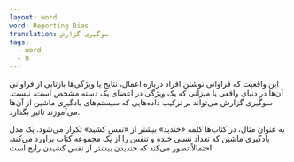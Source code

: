 ```yaml
---
layout: word
word: Reporting Bias
translation: سوگیری گزارش
tags:
  - word
  - R
---
```

این واقعیت که فراوانی نوشتن افراد درباره اعمال، نتایج یا ویژگی‌ها بازتابی از فراوانی آن‌ها در دنیای واقعی یا میزانی که یک ویژگی در اعضای یک دسته مشخص است، نیست. سوگیری گزارش می‌تواند بر ترکیب داده‌هایی که سیستم‌های یادگیری ماشین از آن‌ها می‌آموزند تاثیر بگذارد.

به عنوان مثال، در کتاب‌ها کلمه «خندید» بیشتر از «نفس کشید» تکرار می‌شود. یک مدل یادگیری ماشین که تعداد نسبی خنده و تنفس را از یک مجموعه کتاب برآورد می‌کند، احتمالاً تصور می‌کند که خندیدن بیشتر از نفس کشیدن رایج است.